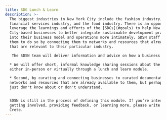 ```yaml
---
title: SDG Lunch & Learn
description: >-
  The biggest industries in New York City include the fashion industry, the
  financial services industry, and the food industry. There is an opportunity to
  leverage the learnings and efforts of the [SDGs](#goals) to help New York
  City-based businesses to better integrate sustainable development practices
  into their business model and operations more intimately. SDSN staff will help
  them to do so by connecting them to networks and resources that already exist
  that are relevant to their particular industry. 

   The SDSN team will deliver information and advice on how a business can localize the SDGs and improve their business through two mechanisms: 

  * We will offer short, informal knowledge sharing sessions about the SDGs
  either in-person or virtually through a lunch and learn module.

  * Second, by curating and connecting businesses to curated documentation of
  networks and resources that are already available to them, but perhaps they
  just don't know about or don't understand.


  SDSN is still in the process of defining this module. If you’re interested in
  getting involved, providing feedback, or learning more, please write to Elena
  Crete.
---
```


